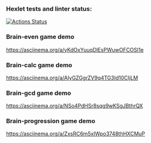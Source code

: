 ### Hexlet tests and linter status:
[![Actions Status](https://github.com/darthlivesey/python-project-49/actions/workflows/hexlet-check.yml/badge.svg)](https://github.com/darthlivesey/python-project-49/actions)


### Brain-even game demo
https://asciinema.org/a/yKdOxYuuqDlEsPWuwOFCOSI1e


### Brain-calc game demo
https://asciinema.org/a/AIyGZGgrZV9q4TG3Id10CIjLM


### Brain-gcd game demo
https://asciinema.org/a/NSo4PdHSr8sqg9wKSgJBthrQX

### Brain-progression game demo
https://asciinema.org/a/ZxsRC6m5xIWpo3748thHXCMuP